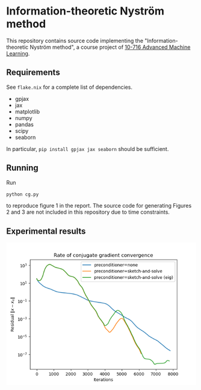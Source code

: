 # Information-theoretic Nyström method

This repository contains source code implementing the
"Information-theoretic Nyström method", a course project of [10-716
Advanced Machine Learning](https://www.cs.cmu.edu/~pradeepr/716/).

## Requirements

See `flake.nix` for a complete list of dependencies.

- gpjax
- jax
- matplotlib
- numpy
- pandas
- scipy
- seaborn

In particular, `pip install gpjax jax seaborn` should be sufficient.

## Running

Run

```sh
python cg.py
```

to reproduce figure 1 in the report. The source code for generating Figures
2 and 3 are not included in this repository due to time constraints.

## Experimental results

![conjugate gradient](./figures/cg.png)
